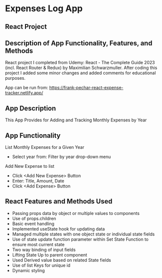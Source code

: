 # Expenses Log App
## React Project

## Description of App Functionality, Features, and Methods

React project I completed from Udemy: React - The Complete Guide 2023 (incl. React Router & Redux) by Maximilian Schwarzmuller. After coding this project I added some minor changes and added comments for educational purposes.

App can be run from: https://frank-pechar-react-expense-tracker.netlify.app/

## App Description

This App Provides for Adding and Tracking Monthly Expenses by Year

## App Functionality

List Monthly Expenses for a Given Year

  - Select year from: Filter by year drop-down menu

Add New Expense to list

  - Click &lt;Add New Expense&gt; Button
  - Enter: Title, Amount, Date
  - Click &lt;Add Expense&gt; Button
  

## React Features and Methods Used

- Passing props data by object or multiple values to components
- Use of props.children
- Basic event handling
- Implemented useState hook for updating data
- Managed multiple states with one object state or individual state fields
- Use of state update function parameter within Set State Function to ensure most current state
- Two way binding of input fields
- Lifting State Up to parent component
- Used Derived value based on related State fields
- Use of list Keys for unique id
- Dynamic styling
